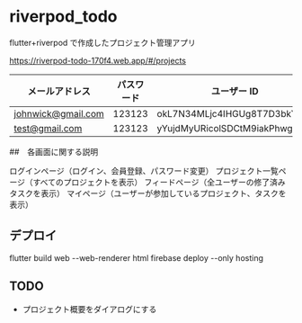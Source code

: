 # riverpod_todo

flutter+riverpod で作成したプロジェクト管理アプリ

https://riverpod-todo-170f4.web.app/#/projects

| メールアドレス     | パスワード | ユーザー ID                  |
| ------------------ | ---------- | ---------------------------- |
| johnwick@gmail.com | 123123     | okL7N34MLjc4IHGUg8T7D3bkYGr2 |
| test@gmail.com     | 123123     | yYujdMyURicolSDCtM9iakPhwge2 |

##　各画面に関する説明

ログインページ（ログイン、会員登録、パスワード変更）
プロジェクト一覧ページ（すべてのプロジェクトを表示）
フィードページ（全ユーザーの修了済みタスクを表示）
マイページ（ユーザーが参加しているプロジェクト、タスクを表示）

## デプロイ

flutter build web --web-renderer html
firebase deploy --only hosting

## TODO

- プロジェクト概要をダイアログにする
